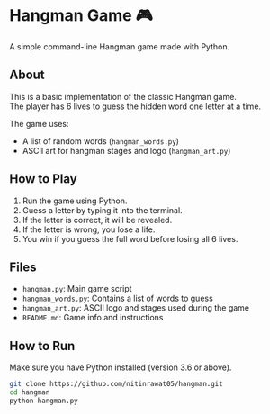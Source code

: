 
# Hangman Game 🎮

A simple command-line Hangman game made with Python.

## About

This is a basic implementation of the classic Hangman game.  
The player has 6 lives to guess the hidden word one letter at a time.

The game uses:
- A list of random words (`hangman_words.py`)
- ASCII art for hangman stages and logo (`hangman_art.py`)

## How to Play

1. Run the game using Python.
2. Guess a letter by typing it into the terminal.
3. If the letter is correct, it will be revealed.
4. If the letter is wrong, you lose a life.
5. You win if you guess the full word before losing all 6 lives.

## Files

- `hangman.py`: Main game script
- `hangman_words.py`: Contains a list of words to guess
- `hangman_art.py`: ASCII logo and stages used during the game
- `README.md`: Game info and instructions

## How to Run

Make sure you have Python installed (version 3.6 or above).

```bash
git clone https://github.com/nitinrawat05/hangman.git
cd hangman
python hangman.py
